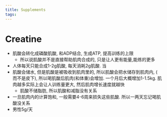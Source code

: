 ```yaml
---
title: Supplements
tags:
---
```


# Creatine

* 肌酸会转化成磷酸肌酸, 和ADP结合, 生成ATP, 提高训练的上限
  * 所以说肌酸并不是直接帮助肌肉合成的, 只是让人更有能量,能练的更多
* 人体每天只能合成1-2g肌酸, 每天消耗2g肌酸. 当
* 肌酸会储水, 但是肌酸是被吸收到肌肉里的, 所以肌酸会把水储存到肌肉内, ( 而不是皮下), 所以喝肌酸后肌肉(和体重)会增加. 一个月后大概增加1-1.5kg. 肌肉越多实际上会让人训练量更大, 然后肌肉增长速度就越快 
  * 肌酸不储脂肪, 所以肌酸和减脂没有关系
* 一旦肌肉内的计算饱和, 一般需要4-6周来损失这些肌酸. 所以一两天忘记喝肌酸没关系
* 男性5g/天

